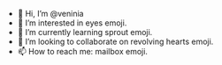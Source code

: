 - 👋 Hi, I’m @veninia
- 👀 I’m interested in eyes emoji.
- 🌱 I’m currently learning sprout emoji.
- 💞️ I’m looking to collaborate on revolving hearts emoji.
- 📫 How to reach me: mailbox emoji.

<!---
veninia/veninia is a ✨ special ✨ repository because its `README.md` (this file) appears on your GitHub profile.
You can click the Preview link to take a look at your changes.
--->
